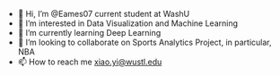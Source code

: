 - 👋 Hi, I’m @Eames07 current student at WashU
- 👀 I’m interested in Data Visualization and Machine Learning
- 🌱 I’m currently learning Deep Learning
- 💞️ I’m looking to collaborate on Sports Analytics Project, in particular, NBA
- 📫 How to reach me xiao.yi@wustl.edu

<!---
Eames07/Eames07 is a ✨ special ✨ repository because its `README.md` (this file) appears on your GitHub profile.
You can click the Preview link to take a look at your changes.
--->
